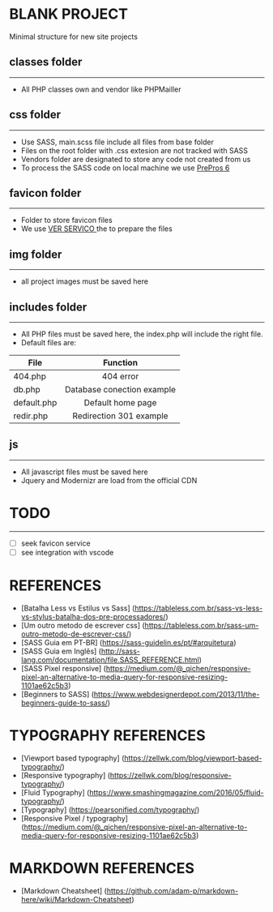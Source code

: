 # BLANK PROJECT

Minimal structure for new site projects

## classes folder  
---
- All PHP classes own and vendor like PHPMailler

## css folder 
---
- Use SASS, main.scss file include all files from base folder
- Files on the root folder with .css extesion are not tracked with SASS
- Vendors folder are designated to store any code not created from us
- To process the SASS code on local machine we use [PrePros 6](prepros.io) 

## favicon folder
---
- Folder to store favicon files
- We use [VER SERVICO ]() the to prepare the files

## img folder
---
- all project images must be saved here

## includes folder
---
- All PHP files must be saved here, the index.php will include the right file.
- Default files are: 

| File          | Function                        | 
| ------------- |:-------------------------------:|
| 404.php       | 404 error                       | 
| db.php        | Database conection example      |  
| default.php   | Default home page               |
| redir.php     | Redirection 301 example         |


## js
---
- All javascript files must be saved here
- Jquery and Modernizr are load from the official CDN

# TODO
---
- [ ] seek favicon service
- [ ] see integration with vscode

# REFERENCES
- [Batalha Less vs Estilus vs Sass] (https://tableless.com.br/sass-vs-less-vs-stylus-batalha-dos-pre-processadores/)
- [Um outro metodo de escrever css] (https://tableless.com.br/sass-um-outro-metodo-de-escrever-css/)
- [SASS Guia em PT-BR] (https://sass-guidelin.es/pt/#arquitetura)
- [SASS Guia em Inglês] (http://sass-lang.com/documentation/file.SASS_REFERENCE.html)
- [SASS Pixel responsive] (https://medium.com/@_qichen/responsive-pixel-an-alternative-to-media-query-for-responsive-resizing-1101ae62c5b3)
- [Beginners to SASS] (https://www.webdesignerdepot.com/2013/11/the-beginners-guide-to-sass/)

# TYPOGRAPHY REFERENCES
- [Viewport based typography] (<https://zellwk.com/blog/viewport-based-typography/>)
- [Responsive typography] (<https://zellwk.com/blog/responsive-typography/>)
- [Fluid Typography] (https://www.smashingmagazine.com/2016/05/fluid-typography/)
- [Typography] (https://pearsonified.com/typography/)
- [Responsive Pixel / typography] (https://medium.com/@_qichen/responsive-pixel-an-alternative-to-media-query-for-responsive-resizing-1101ae62c5b3)

# MARKDOWN REFERENCES
- [Markdown Cheatsheet] (https://github.com/adam-p/markdown-here/wiki/Markdown-Cheatsheet)
